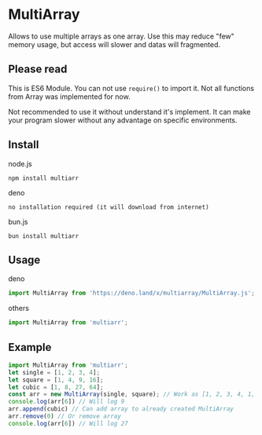 # MultiArray

Allows to use multiple arrays as one array.
Use this may reduce "few" memory usage, but access will slower and datas will fragmented.

## Please read

This is ES6 Module. You can not use `require()` to import it.
Not all functions from Array was implemented for now.

Not recommended to use it without understand it's implement.
It can make your program slower without any advantage on specific environments.

## Install

node.js
```shell
npm install multiarr
```

deno
```
no installation required (it will download from internet)
```

bun.js
```shell
bun install multiarr
```

## Usage

deno
```js
import MultiArray from 'https://deno.land/x/multiarray/MultiArray.js';
```

others
```js
import MultiArray from 'multiarr';
```

## Example

```js
import MultiArray from 'multiarr';
let single = [1, 2, 3, 4];
let square = [1, 4, 9, 16];
let cubic = [1, 8, 27, 64];
const arr = new MultiArray(single, square); // Work as [1, 2, 3, 4, 1, 4, 9, 16]
console.log(arr[6]) // Will log 9
arr.append(cubic) // Can add array to already created MultiArray
arr.remove(0) // Or remove array
console.log(arr[6]) // Will log 27
```